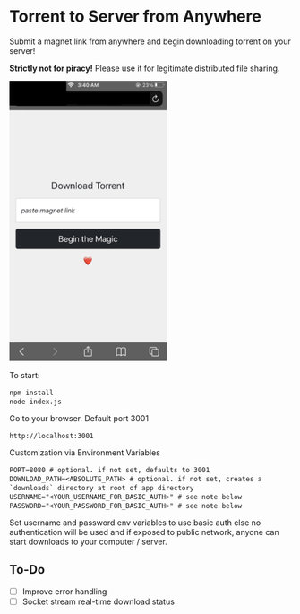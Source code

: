 # Torrent to Server from Anywhere

Submit a magnet link from anywhere and begin downloading torrent on your server!

**Strictly not for piracy!**
Please use it for legitimate distributed file sharing.

<img src="https://github.com/joshteng/downloader/blob/master/docs/mobile.jpg?raw=true" height="500">

To start:
```
npm install
node index.js
```

Go to your browser. Default port 3001
```
http://localhost:3001
```

Customization via Environment Variables
```
PORT=8080 # optional. if not set, defaults to 3001
DOWNLOAD_PATH=<ABSOLUTE_PATH> # optional. if not set, creates a `downloads` directory at root of app directory
USERNAME="<YOUR_USERNAME_FOR_BASIC_AUTH>" # see note below
PASSWORD="<YOUR_PASSWORD_FOR_BASIC_AUTH>" # see note below
```

Set username and password env variables to use basic auth else no authentication will be used and if exposed to public network, anyone can start downloads to your computer / server.


## To-Do

- [ ] Improve error handling
- [ ] Socket stream real-time download status
